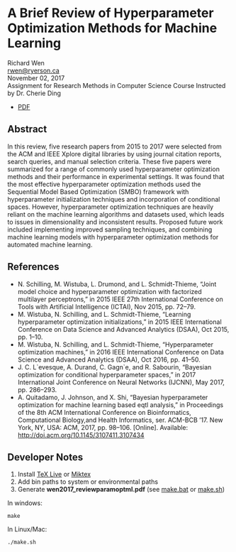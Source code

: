 # A Brief Review of Hyperparameter Optimization Methods for Machine Learning

Richard Wen  
rwen@ryerson.ca      
November 02, 2017  
Assignment for Research Methods in Computer Science Course 
Instructed by Dr. Cherie Ding  

- [PDF](https://github.com/rrwen/assign-rmcs-litreview/blob/master/wen2017_reviewparamoptml.pdf)

## Abstract

In this review, five research papers from 2015 to 2017 were selected from the ACM and IEEE Xplore digital libraries by using journal citation reports, search queries, and manual selection criteria. These five papers were summarized for a range of commonly used hyperparameter optimization methods and their performance in experimental settings. It was found that the most effective hyperparameter optimization methods used the Sequential Model Based Optimization (SMBO) framework with hyperparameter initialization techniques and incorporation of conditional spaces. However, hyperparameter optimization techniques are heavily reliant on the machine learning algorithms and datasets used, which leads to issues in dimensionality and inconsistent results. Proposed future work included implementing improved sampling techniques, and combining machine learning models with hyperparameter optimization methods for automated machine learning.

## References

* N. Schilling, M. Wistuba, L. Drumond, and L. Schmidt-Thieme, “Joint model choice and hyperparameter optimization with factorized multilayer perceptrons,” in 2015 IEEE 27th International Conference on Tools with Artificial Intelligence (ICTAI), Nov 2015, pp. 72–79.
* M. Wistuba, N. Schilling, and L. Schmidt-Thieme, “Learning hyperparameter optimization initializations,” in 2015 IEEE International Conference on Data Science and Advanced Analytics (DSAA), Oct 2015, pp. 1–10.
* M. Wistuba, N. Schilling, and L. Schmidt-Thieme, “Hyperparameter optimization machines,” in 2016 IEEE International Conference on Data Science and Advanced Analytics (DSAA), Oct 2016, pp. 41–50.
* J. C. L\`evesque, A. Durand, C. Gagn\`e, and R. Sabourin, “Bayesian optimization for conditional hyperparameter spaces,” in 2017 International Joint Conference on Neural Networks (IJCNN), May 2017, pp. 286–293.
* A. Quitadamo, J. Johnson, and X. Shi, “Bayesian hyperparameter optimization for machine learning based eqtl analysis,” in Proceedings of the 8th ACM International Conference on Bioinformatics, Computational Biology,and Health Informatics, ser. ACM-BCB ’17. New York, NY, USA: ACM, 2017, pp. 98–106. [Online]. Available: http://doi.acm.org/10.1145/3107411.3107434

## Developer Notes

1. Install [TeX Live](https://www.tug.org/texlive/acquire-netinstall.html) or [Miktex](https://miktex.org/download)
2. Add bin paths to system or environmental paths 
3. Generate **wen2017_reviewparamoptml.pdf** (see [make.bat](https://github.com/rrwen/assign-rmcs-litreview/blob/master/make.bat) or [make.sh](https://github.com/rrwen/assign-rmcs-litreview/blob/master/make.sh)) 

In windows:

```
make
```

In Linux/Mac:

```
./make.sh
```
